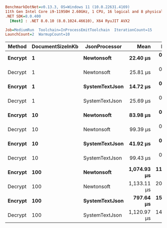 ``` ini

BenchmarkDotNet=v0.13.3, OS=Windows 11 (10.0.22631.4169)
11th Gen Intel Core i9-11950H 2.60GHz, 1 CPU, 16 logical and 8 physical cores
.NET SDK=8.0.400
  [Host] : .NET 8.0.10 (8.0.1024.46610), X64 RyuJIT AVX2

Job=MediumRun  Toolchain=InProcessEmitToolchain  IterationCount=15  
LaunchCount=2  WarmupCount=10  

```
|  Method | DocumentSizeInKb |  JsonProcessor |        Mean |     Error |    StdDev |    Gen0 |    Gen1 |    Gen2 |  Allocated |
|-------- |----------------- |--------------- |------------:|----------:|----------:|--------:|--------:|--------:|-----------:|
| **Encrypt** |                **1** |     **Newtonsoft** |    **22.40 μs** |  **0.342 μs** |  **0.501 μs** |  **0.1526** |  **0.0305** |       **-** |   **36.44 KB** |
| Decrypt |                1 |     Newtonsoft |    25.81 μs |  0.305 μs |  0.427 μs |  0.1526 |  0.0305 |       - |   39.19 KB |
| **Encrypt** |                **1** | **SystemTextJson** |    **14.72 μs** |  **0.275 μs** |  **0.411 μs** |  **0.0916** |  **0.0153** |       **-** |   **22.55 KB** |
| Decrypt |                1 | SystemTextJson |    25.69 μs |  0.290 μs |  0.396 μs |  0.1526 |  0.0305 |       - |   39.19 KB |
| **Encrypt** |               **10** |     **Newtonsoft** |    **83.98 μs** |  **0.437 μs** |  **0.613 μs** |  **0.6104** |  **0.1221** |       **-** |  **166.64 KB** |
| Decrypt |               10 |     Newtonsoft |    99.39 μs |  0.553 μs |  0.827 μs |  0.6104 |  0.1221 |       - |  152.45 KB |
| **Encrypt** |               **10** | **SystemTextJson** |    **41.92 μs** |  **0.212 μs** |  **0.304 μs** |  **0.4272** |  **0.0610** |       **-** |  **103.06 KB** |
| Decrypt |               10 | SystemTextJson |    99.43 μs |  0.558 μs |  0.835 μs |  0.6104 |  0.1221 |       - |  152.45 KB |
| **Encrypt** |              **100** |     **Newtonsoft** | **1,074.93 μs** | **11.946 μs** | **17.510 μs** | **25.3906** | **23.4375** | **21.4844** | **1638.32 KB** |
| Decrypt |              100 |     Newtonsoft | 1,133.11 μs | 20.544 μs | 29.463 μs | 17.5781 | 15.6250 | 15.6250 | 1229.43 KB |
| **Encrypt** |              **100** | **SystemTextJson** |   **797.64 μs** | **15.574 μs** | **22.828 μs** | **26.3672** | **26.3672** | **26.3672** |  **942.81 KB** |
| Decrypt |              100 | SystemTextJson | 1,120.97 μs | 14.956 μs | 22.386 μs | 19.5313 | 17.5781 | 17.5781 | 1229.45 KB |
